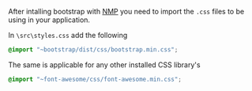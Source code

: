 After intalling bootstrap with [NMP](npm.md) you need to import the `.css` files to be using in your application.

In `\src\styles.css` add the following

```css
@import "~bootstrap/dist/css/bootstrap.min.css";
```

The same is applicable for any other installed CSS library's 

```css
@import "~font-awesome/css/font-awesome.min.css";
```

